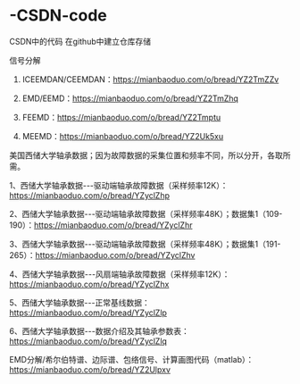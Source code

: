 # -CSDN-code
CSDN中的代码 在github中建立仓库存储


信号分解

1. ICEEMDAN/CEEMDAN：https://mianbaoduo.com/o/bread/YZ2TmZZv

2. EMD/EEMD：https://mianbaoduo.com/o/bread/YZ2TmZhq

3. FEEMD：https://mianbaoduo.com/o/bread/YZ2Tmptu

4. MEEMD：https://mianbaoduo.com/o/bread/YZ2Uk5xu


美国西储大学轴承数据；因为故障数据的采集位置和频率不同，所以分开，各取所需。

1、西储大学轴承数据---驱动端轴承故障数据（采样频率12K）：https://mianbaoduo.com/o/bread/YZyclZhp

2、西储大学轴承数据---驱动端轴承故障数据（采样频率48K）；数据集1（109-190）：https://mianbaoduo.com/o/bread/YZyclZhr

3、西储大学轴承数据---驱动端轴承故障数据（采样频率48K）；数据集1（191-265）：https://mianbaoduo.com/o/bread/YZyclZhv

4、西储大学轴承数据---风扇端轴承故障数据（采样频率12K）：https://mianbaoduo.com/o/bread/YZyclZhx

5、西储大学轴承数据---正常基线数据：https://mianbaoduo.com/o/bread/YZyclZlp

6、西储大学轴承数据---数据介绍及其轴承参数表：https://mianbaoduo.com/o/bread/YZyclZlq


EMD分解/希尔伯特谱、边际谱、包络信号、计算画图代码（matlab）：https://mianbaoduo.com/o/bread/YZ2Ulpxv
